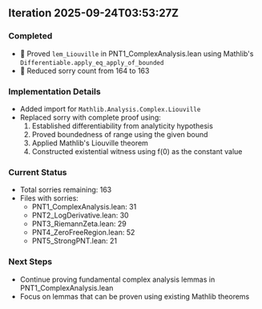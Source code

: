 ## Iteration 2025-09-24T03:53:27Z

### Completed
-  Proved `lem_Liouville` in PNT1_ComplexAnalysis.lean using Mathlib's `Differentiable.apply_eq_apply_of_bounded`
-  Reduced sorry count from 164 to 163

### Implementation Details
- Added import for `Mathlib.Analysis.Complex.Liouville`
- Replaced sorry with complete proof using:
  1. Established differentiability from analyticity hypothesis
  2. Proved boundedness of range using the given bound
  3. Applied Mathlib's Liouville theorem
  4. Constructed existential witness using f(0) as the constant value

### Current Status
- Total sorries remaining: 163
- Files with sorries:
  - PNT1_ComplexAnalysis.lean: 31
  - PNT2_LogDerivative.lean: 30
  - PNT3_RiemannZeta.lean: 29
  - PNT4_ZeroFreeRegion.lean: 52
  - PNT5_StrongPNT.lean: 21

### Next Steps
- Continue proving fundamental complex analysis lemmas in PNT1_ComplexAnalysis.lean
- Focus on lemmas that can be proven using existing Mathlib theorems